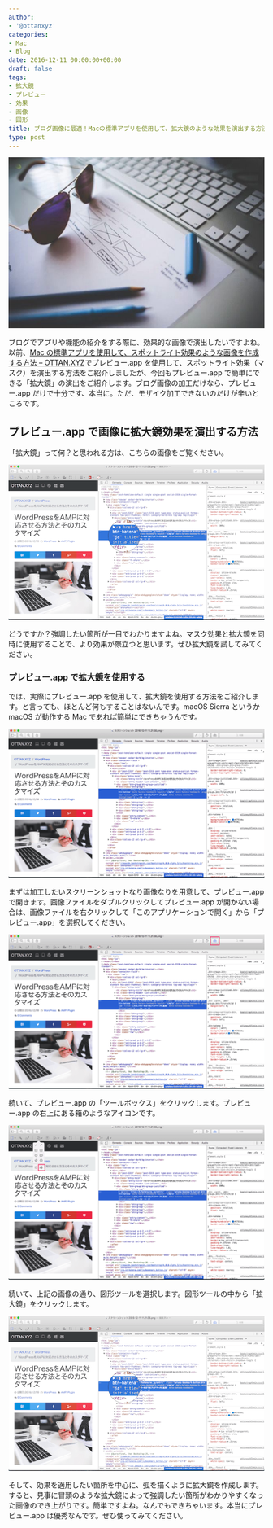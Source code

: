 ```yaml
---
author:
- '@ottanxyz'
categories:
- Mac
- Blog
date: 2016-12-11 00:00:00+00:00
draft: false
tags:
- 拡大鏡
- プレビュー
- 効果
- 画像
- 図形
title: ブログ画像に最適！Macの標準アプリを使用して、拡大鏡のような効果を演出する方法
type: post
---
```


![](161211-584cb9d29da84.jpg)

ブログでアプリや機能の紹介をする際に、効果的な画像で演出したいですよね。以前、[Mac の標準アプリを使用して、スポットライト効果のような画像を作成する方法 – OTTAN.XYZ](/posts/2016/11/mac-preview-spotlight-mask-5258/)でプレビュー.app を使用して、スポットライト効果（マスク）を演出する方法をご紹介しましたが、今回もプレビュー.app で簡単にできる「拡大鏡」の演出をご紹介します。ブログ画像の加工だけなら、プレビュー.app だけで十分です、本当に。ただ、モザイク加工できないのだけが辛いところです。

## プレビュー.app で画像に拡大鏡効果を演出する方法

「拡大鏡」って何？と思われる方は、こちらの画像をご覧ください。

![](161211-584cb9efe0a4a.png)

どうですか？強調したい箇所が一目でわかりますよね。マスク効果と拡大鏡を同時に使用することで、より効果が際立つと思います。ぜひ拡大鏡を試してみてください。

### プレビュー.app で拡大鏡を使用する

では、実際にプレビュー.app を使用して、拡大鏡を使用する方法をご紹介します。と言っても、ほとんど何もすることはないんです。macOS Sierra というか macOS が動作する Mac であれば簡単にできちゃうんです。

![](161211-584cb9db677bd.png)

まずは加工したいスクリーンショットなり画像なりを用意して、プレビュー.app で開きます。画像ファイルをダブルクリックしてプレビュー.app が開かない場合は、画像ファイルを右クリックして「このアプリケーションで開く」から「プレビュー.app」を選択してください。

![](161211-584cb9e2172f6.png)

続いて、プレビュー.app の「ツールボックス」をクリックします。プレビュー.app の右上にある箱のようなアイコンです。

![](161211-584cb9ea791bf.png)

続いて、上記の画像の通り、図形ツールを選択します。図形ツールの中から「拡大鏡」をクリックします。

![](161211-584cb9efe0a4a.png)

そして、効果を適用したい箇所を中心に、弧を描くように拡大鏡を作成します。すると、見事に冒頭のような拡大鏡によって強調したい箇所がわかりやすくなった画像のでき上がりです。簡単ですよね。なんでもできちゃいます。本当にプレビュー.app は優秀なんです。ぜひ使ってみてください。